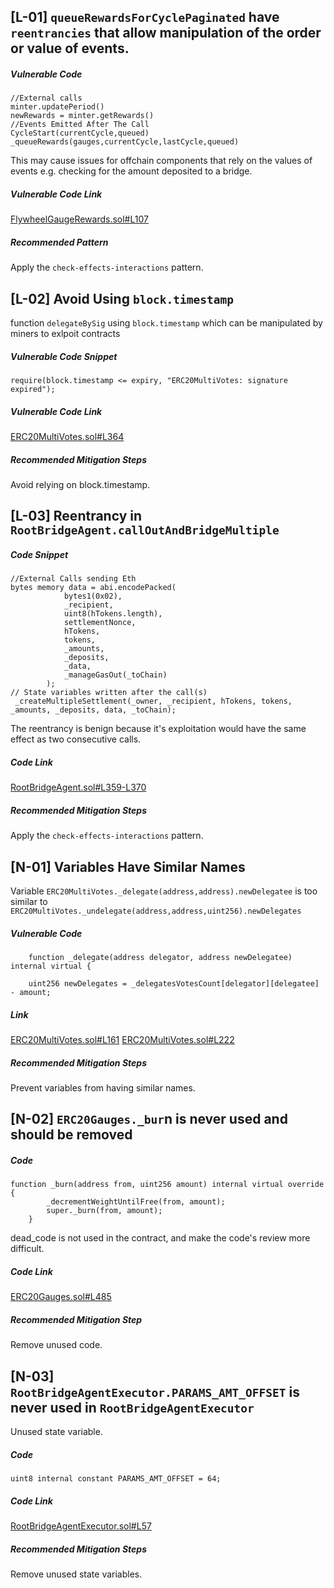 ## [L-01] ```queueRewardsForCyclePaginated``` have  ```reentrancies``` that allow manipulation of the order or value of events.
##### Vulnerable Code 
``` solidity 
//External calls
minter.updatePeriod()
newRewards = minter.getRewards()
//Events Emitted After The Call
CycleStart(currentCycle,queued)
_queueRewards(gauges,currentCycle,lastCycle,queued)
```
This may cause issues for offchain components that rely on the values of events e.g. checking for the amount deposited to a bridge.
##### Vulnerable Code Link 
[FlywheelGaugeRewards.sol#L107](https://github.com/code-423n4/2023-05-maia/blob/54a45beb1428d85999da3f721f923cbf36ee3d35/src/rewards/rewards/FlywheelGaugeRewards.sol#L107)
##### Recommended Pattern 
Apply the ```check-effects-interactions``` pattern.

## [L-02] Avoid Using ```block.timestamp``` 
function ```delegateBySig``` using ```block.timestamp``` which can be manipulated by miners to exlpoit contracts
##### Vulnerable Code Snippet 
``` solidity
require(block.timestamp <= expiry, "ERC20MultiVotes: signature expired");
```
##### Vulnerable Code Link
[ERC20MultiVotes.sol#L364](https://github.com/code-423n4/2023-05-maia/blob/54a45beb1428d85999da3f721f923cbf36ee3d35/src/erc-20/ERC20MultiVotes.sol#L364)
##### Recommended Mitigation Steps
Avoid relying on block.timestamp.
## [L-03] Reentrancy in ```RootBridgeAgent.callOutAndBridgeMultiple```
##### Code Snippet 
``` solidity
//External Calls sending Eth
bytes memory data = abi.encodePacked(
            bytes1(0x02),
            _recipient,
            uint8(hTokens.length),
            settlementNonce,
            hTokens,
            tokens,
            _amounts,
            _deposits,
            _data,
            _manageGasOut(_toChain)
        );
// State variables written after the call(s)
 _createMultipleSettlement(_owner, _recipient, hTokens, tokens, _amounts, _deposits, data, _toChain);
```
The reentrancy is benign because it's exploitation would have the same effect as two consecutive calls.
##### Code Link 
[RootBridgeAgent.sol#L359-L370](https://github.com/code-423n4/2023-05-maia/blob/54a45beb1428d85999da3f721f923cbf36ee3d35/src/ulysses-omnichain/RootBridgeAgent.sol#L359-L370)
##### Recommended Mitigation Steps
Apply the ```check-effects-interactions``` pattern.
## [N-01] Variables Have Similar Names
Variable ```ERC20MultiVotes._delegate(address,address).newDelegatee``` is too similar to ``` ERC20MultiVotes._undelegate(address,address,uint256).newDelegates```
##### Vulnerable Code 
``` solidity 
    function _delegate(address delegator, address newDelegatee) internal virtual {

    uint256 newDelegates = _delegatesVotesCount[delegator][delegatee] - amount;
```

##### Link
[ERC20MultiVotes.sol#L161](https://github.com/code-423n4/2023-05-maia/blob/54a45beb1428d85999da3f721f923cbf36ee3d35/src/erc-20/ERC20MultiVotes.sol#L161)
[ERC20MultiVotes.sol#L222](https://github.com/code-423n4/2023-05-maia/blob/54a45beb1428d85999da3f721f923cbf36ee3d35/src/erc-20/ERC20MultiVotes.sol#L222)
##### Recommended Mitigation Steps 
Prevent variables from having similar names.
## [N-02] ```ERC20Gauges._bur```n is never used and should be removed
##### Code 
``` solidity
function _burn(address from, uint256 amount) internal virtual override {
        _decrementWeightUntilFree(from, amount);
        super._burn(from, amount);
    }
```
dead_code is not used in the contract, and make the code's review more difficult.
##### Code Link
[ERC20Gauges.sol#L485](https://github.com/code-423n4/2023-05-maia/blob/54a45beb1428d85999da3f721f923cbf36ee3d35/src/erc-20/ERC20Gauges.sol#L485)
##### Recommended Mitigation Step
Remove unused code.
## [N-03] ```RootBridgeAgentExecutor.PARAMS_AMT_OFFSET```  is never used in ```RootBridgeAgentExecutor```
Unused state variable.
##### Code
``` solidity
uint8 internal constant PARAMS_AMT_OFFSET = 64;
```
##### Code Link
[RootBridgeAgentExecutor.sol#L57](https://github.com/code-423n4/2023-05-maia/blob/54a45beb1428d85999da3f721f923cbf36ee3d35/src/ulysses-omnichain/RootBridgeAgentExecutor.sol#L57)
##### Recommended Mitigation Steps
Remove unused state variables.
